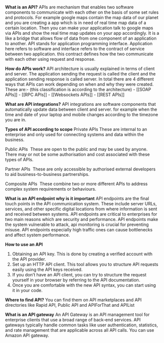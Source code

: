 **What is an API?**
APIs are mechanism that enables two software components to communicate with each other on the basis of some set rules and protocols. For example google maps contain the map data of our planet and you are creating a app which is in need of real time map data of a certain location. Then you can make your application talk to google maps via APIs and show the real time map updates on your app accordingly. 
It is a like a bridge that allows flow of data from one component of an application to another.
API stands for application programming interface. Application here refers to software and interface refers to the contract of service between two application. this contract defines how the two communicate with each other using request and response. 


**How do APIs work?**
API architecture is usually explained in terms of client and server. The application sending the request is called the client and the application sending response is called server. 
In total there are 4 different ways that APIs can work depending on when and why they were created. 
These are:-  (this classification is according to the architecture)
	- [[SOAP APIs]]
	- [[RPC APIs]]
	- [[Websockets APIs]]
	- [[REST APIs]]

**What are API integrations?**
API integrations are software components that automatically update data between client and server. for example when the time and date of your laptop and mobile changes according to the timezone you are in. 

**Types of API according to scope**
Private APIs
These are internal to an enterprise and only used for connecting systems and data within the business.

Public APIs 
These are open to the public and may be used by anyone. There may or not be some authorisation and cost associated with these types of APIs.

Partner APIs 
These are only accessible by authorised external developers to aid business-to-business partnerships.

Composite APIs 
These combine two or more different APIs to address complex system requirements or behaviours.

**What is an API endpoint why is it important**
API endpoints are the final touch points in the API communication system. These include server URLs, services, and other specific digital locations from where information is sent and received between systems. API endpoints are critical to enterprises for two main reasons which are security and performance. API endpoints make the system vulnerable to attack, api monitoring is crucial for preventing misuse. API endpoints especially high traffic ones can cause bottlenecks and affect system performance. 

**How to use an API**
1. Obtaining an API key. This is done by creating a verified account with the API provider.
2. Set up an HTTP API client. This tool allows you to structure API requests easily using the API keys received.
3. If you don’t have an API client, you can try to structure the request yourself in your browser by referring to the API documentation.
4. Once you are comfortable with the new API syntax, you can start using it in your code.

**Where to find API?**
You can find them on API marketplaces and API directories like Rapid API, Public API and APIForThat and APIList

**What is an API gateway**
An API Gateway is an API management tool for enterprise clients that use a broad range of back-end services. API gateways typically handle common tasks like user authentication, statistics, and rate management that are applicable across all API calls.
You can use Amazon API gateway.



